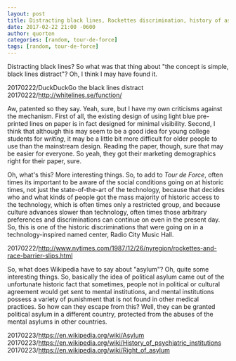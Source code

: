 ```yaml
---
layout: post
title: Distracting black lines, Rockettes discrimination, history of asylum
date: 2017-02-22 21:00 -0600
author: quorten
categories: [random, tour-de-force]
tags: [random, tour-de-force]
---
```


Distracting black lines?  So what was that thing about "the concept is
simple, black lines distract"?  Oh, I think I may have found it.

20170222/DuckDuckGo the black lines distract  
20170222/http://whitelines.se/function/

Aw, patented so they say.  Yeah, sure, but I have my own criticisms
against the mechanism.  First of all, the existing design of using
light blue pre-printed lines on paper is in fact designed for minimal
visibility.  Second, I think that although this may seem to be a good
idea for young college students for _writing_, it may be a little bit
more difficult for older people to use than the mainstream design.
Reading the paper, though, sure that may be easier for everyone.  So
yeah, they got their marketing demographics right for their paper,
sure.

Oh, what's this?  More interesting things.  So, to add to _Tour de
Force_, often times its important to be aware of the social conditions
going on at historic times, not just the state-of-the-art of the
technology, because that decides who and what kinds of people got the
mass majority of historic access to the technology, which is often
times only a restricted group, and because culture advances slower
than technology, often times those arbitrary preferences and
discriminations can continue on even in the present day.  So, this is
one of the historic discriminations that were going on in a
technology-inspired named center, Radio City Music Hall.

<!-- more -->

20170222/http://www.nytimes.com/1987/12/26/nyregion/rockettes-and-race-barrier-slips.html

So, what does Wikipedia have to say about "asylum"?  Oh, quite some
interesting things.  So, basically the idea of political asylum came
out of the unfortunate historic fact that sometimes, people not in
political or cultural agreement would get sent to mental institutions,
and mental institutions possess a variety of punishment that is not
found in other medical practices.  So how can they escape from this?
Well, they can be granted political asylum in a different country,
protected from the abuses of the mental asylums in other countries.

20170223/https://en.wikipedia.org/wiki/Asylum  
20170223/https://en.wikipedia.org/wiki/History_of_psychiatric_institutions  
20170223/https://en.wikipedia.org/wiki/Right_of_asylum
